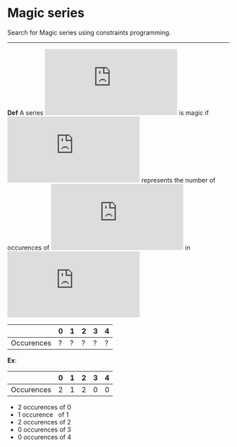 # Magic series

Search for Magic series using constraints programming.

----------------------

__Def__ A series ![Series](https://latex.codecogs.com/gif.latex?S%3D%28S_0%2C%20S_1%2C%20...%2C%20S_n%29) is magic if ![S_i](https://latex.codecogs.com/gif.latex?S_i) represents the number of occurences of ![i](https://latex.codecogs.com/gif.latex?i) in ![S](https://latex.codecogs.com/gif.latex?S)


|   | 0 | 1 | 2 | 3 | 4 |
|---|---|---|---|---|---|
|Occurences| ? | ? | ? | ? | ? |

**Ex**:

|   | 0 | 1 | 2 | 3 | 4 |
|---|---|---|---|---|---|
|Occurences| 2 | 1 | 2 | 0 | 0 |

 - 2 occurences of 0
 - 1 occurence&nbsp;&nbsp;  of 1
 - 2 occurences of 2
 - 0 occurences of 3
 - 0 occurences of 4

